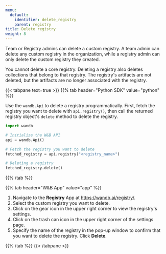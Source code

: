 ```yaml
---
menu:
  default:
    identifier: delete_registry
    parent: registry
title: Delete registry
weight: 8
---
```


Team or Registry admins can delete a custom registry. A team admin can delete any custom registry in the organization, while a registry admin can only delete the custom registry they created.

You cannot delete a core registry. Deleting a registry also deletes collections that belong to that registry. The registry's artifacts are not deleted, but the artifacts are no longer associated with the registry.


{{< tabpane text=true >}}
{{% tab header="Python SDK" value="python" %}}

Use the `wandb.Api` to delete a registry programmatically. First, fetch the registry you want to delete with `api.registry()`, then call the returned registry object's `delete` method to delete the registry.

```python
import wandb

# Initialize the W&B API
api = wandb.Api()

# Fetch the registry you want to delete
fetched_registry = api.registry("<registry_name>")

# Deleting a registry
fetched_registry.delete()
```

{{% /tab %}}

{{% tab header="W&B App" value="app" %}}

1. Navigate to the **Registry** App at https://wandb.ai/registry/.
2. Select the custom registry you want to delete.
3. Click on the gear icon in the upper right corner to view the registry's settings.
4. Click on the trash can icon in the upper right corner of the settings page.
5. Specify the name of the registry in the pop-up window to confirm that you want to delete the registry. Click **Delete**.

{{% /tab %}}
{{< /tabpane >}}